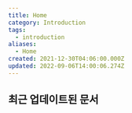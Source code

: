 ```yaml
---
title: Home
category: Introduction
tags:
  - introduction
aliases:
  - Home
created: 2021-12-30T04:06:00.000Z
updated: 2022-09-06T14:00:06.274Z
---
```


<Metadata />

## 최근 업데이트된 문서

<LatestDocs docType="journal" />
